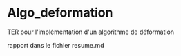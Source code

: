 # Algo_deformation
TER pour l'implémentation d'un algorithme de déformation

rapport dans le fichier resume.md

